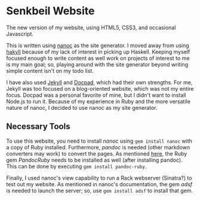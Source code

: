 Senkbeil Website
================

The new version of my website, using HTML5, CSS3, and occasional Javascript.

This is written using [nanoc](http://www.nanoc.ws) as the site generator. I
moved away from using [hakyll](jaspervdj.be/hakyll/) because of my lack of
interest in picking up Haskell. Keeping myself focused enough to write content
as well work on projects of interest to me is my main goal; so, playing around
with the site generator beyond writing simple content isn't on my todo list.

I have also used [Jekyll](http://jekyllrb.com) and [Docpad](http://docpad.org),
which had their own strengths. For me, Jekyll was too focused on a
blog-oriented website, which was not my entire focus. Docpad was a personal
favorite of mine, but I didn't want to install Node.js to run it. Because of my
experience in Ruby and the more versatile nature of nanoc, I decided to use
nanoc as my site generator.

Necessary Tools
---------------

To use this website, you need to install _nanoc_ using `gem install nanoc` with
a copy of Ruby installed. Furthermore, _pandoc_ is needed (other markdown
converters may work) to convert the pages. As mentioned 
[here](http://nanoc.ws/docs/reference/filters/pandoc/), the Ruby gem 
_PandocRuby_ needs to be installed as well (after installing pandoc). This can
be done by executing `gem install pandoc-ruby`.

Finally, I used nanoc's view capability to run a Rack webserver (Sinatra?) to
test out my website. As mentioned in nanoc's documentation, the gem _adsf_ is
needed to launch the server; so, use `gem install adsf` to install that gem.

